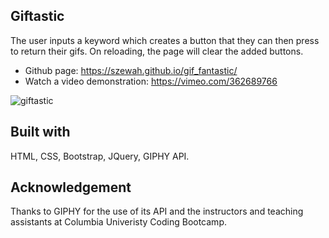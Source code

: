 ## Giftastic
The user inputs a keyword which creates a button that they can then press to return their gifs. On reloading, the page will clear the added buttons.

- Github page: https://szewah.github.io/gif_fantastic/
- Watch a video demonstration: https://vimeo.com/362689766

![giftastic](https://user-images.githubusercontent.com/32065713/65732952-37f68900-e09a-11e9-9ad8-47bead7502d7.gif)


## Built with
HTML, CSS, Bootstrap, JQuery, GIPHY API.

## Acknowledgement
Thanks to GIPHY for the use of its API and the instructors and teaching assistants at Columbia Univeristy Coding Bootcamp.
